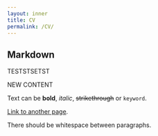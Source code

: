 ```yaml
---
layout: inner
title: CV
permalink: /CV/
---
```

## Markdown

TESTSTSETST

NEW CONTENT

Text can be **bold**, _italic_, ~~strikethrough~~ or `keyword`.

[Link to another page](/index.html).

There should be whitespace between paragraphs.